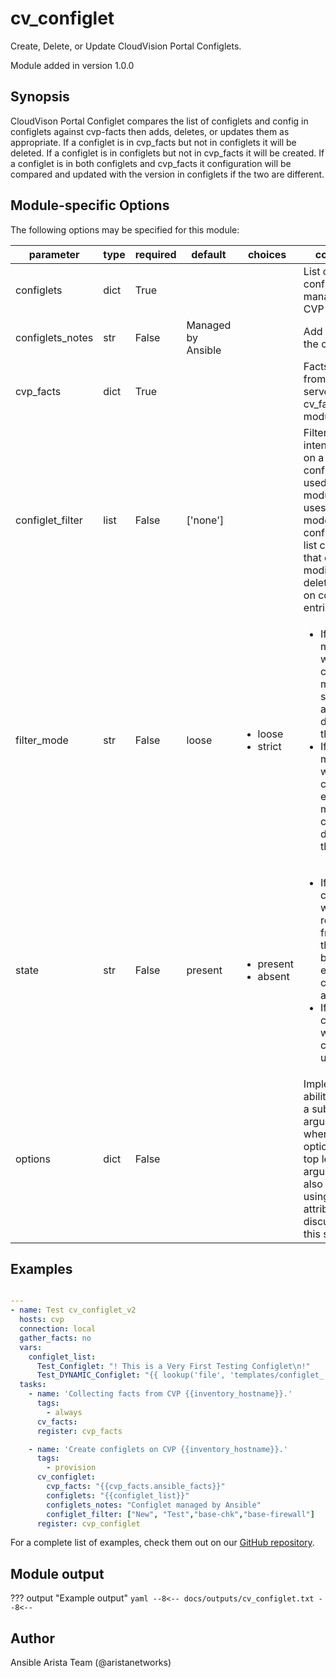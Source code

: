 # cv_configlet

Create, Delete, or Update CloudVision Portal Configlets.

Module added in version 1.0.0
## Synopsis

CloudVison Portal Configlet compares the list of configlets and config in
configlets against cvp-facts then adds, deletes, or updates
them as appropriate.
If a configlet is in cvp_facts but not in configlets it will be deleted.
If a configlet is in configlets but not in cvp_facts it will be created.
If a configlet is in both configlets and cvp_facts it configuration will
be compared and updated with the version in configlets
if the two are different.

## Module-specific Options

The following options may be specified for this module:

| parameter | type | required | default | choices | comments |
| ------------- |-------------| ---------|----------- |--------- |--------- |
| configlets  |   dict | True  |  | | List of configlets to managed on CVP server. |
| configlets_notes  |   str | False  |  Managed by Ansible  | | Add a note to the configlets. |
| cvp_facts  |   dict | True  |  | | Facts extracted from CVP servers using cv_facts module. |
| configlet_filter  |   list | False  |  ['none']  | | Filter to apply intended mode on a set of configlet. If not used, then module only uses ADD mode. configlet_filter list configlets that can be modified or deleted based on configlets entries. |
| filter_mode  |   str | False  |  loose  | <ul> <li>loose</li>  <li>strict</li> </ul> |  <ul> <li>If loose, a match is when a configlet matches a substring of a configlet defined in the filter.</li>  <li>If strict, a match is when a configlet exactly matches a configlet defined in the filter.</li> </ul> |
| state  |   str | False  |  present  | <ul> <li>present</li>  <li>absent</li> </ul> |  <ul> <li>If absent, configlets will be removed from CVP if they are not bound to either a container or a device.</li>  <li>If present, configlets will be created or updated.</li> </ul> |
| options  |   dict | False  |  | | Implements the ability to create a sub-argument_spec, where the sub options of the top level argument are also validated using the attributes discussed in this section. |


## Examples

```yaml

---
- name: Test cv_configlet_v2
  hosts: cvp
  connection: local
  gather_facts: no
  vars:
    configlet_list:
      Test_Configlet: "! This is a Very First Testing Configlet\n!"
      Test_DYNAMIC_Configlet: "{{ lookup('file', 'templates/configlet_'+inventory_hostname+'.txt') }}"
  tasks:
    - name: 'Collecting facts from CVP {{inventory_hostname}}.'
      tags:
        - always
      cv_facts:
      register: cvp_facts

    - name: 'Create configlets on CVP {{inventory_hostname}}.'
      tags:
        - provision
      cv_configlet:
        cvp_facts: "{{cvp_facts.ansible_facts}}"
        configlets: "{{configlet_list}}"
        configlets_notes: "Configlet managed by Ansible"
        configlet_filter: ["New", "Test","base-chk","base-firewall"]
      register: cvp_configlet

```

For a complete list of examples, check them out on our [GitHub repository](https://github.com/aristanetworks/ansible-cvp/tree/devel/ansible_collections/arista/cvp/examples).

## Module output

??? output "Example output"
    ```yaml
    --8<--
    docs/outputs/cv_configlet.txt
    --8<--
    ```

## Author

Ansible Arista Team (@aristanetworks)